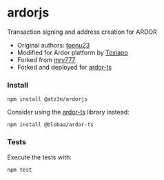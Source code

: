 # ardorjs

Transaction signing and address creation for ARDOR

- Original authors: [toenu23](https://github.com/toenu23/nxtjs)
- Modified for Ardor platform by [Toxiapo](https://github.com/Toxiapo/ardorjs)
- Forked from [mrv777](https://github.com/mrv777/ardorjs)
- Forked and deployed for [ardor-ts](https://github.com/blobaa/ardor-ts)

### Install

```
npm install @atz3n/ardorjs
```

Consider using the [ardor-ts](https://github.com/blobaa/ardor-ts) library instead:

```
npm install @blobaa/ardor-ts
```

### Tests

Execute the tests with:

```
npm test
```